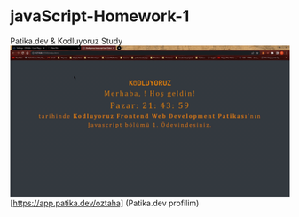 # javaScript-Homework-1
Patika.dev &amp; Kodluyoruz Study
![Alt Text](gif/javaScript-greeting&clock.gif)
[https://app.patika.dev/oztaha] (Patika.dev profilim)
